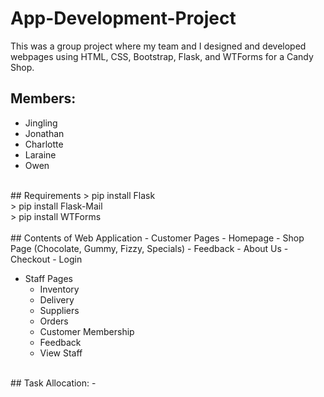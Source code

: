 # App-Development-Project
This was a group project where my team and I designed and developed webpages using HTML, CSS, Bootstrap, Flask, and WTForms for a Candy Shop.


## Members:
- Jingling
- Jonathan
- Charlotte
- Laraine
- Owen

<br>
## Requirements
> pip install Flask <br>
> pip install Flask-Mail <br>
> pip install WTForms <br>

<br>
## Contents of Web Application
- Customer Pages
  - Homepage
  - Shop Page (Chocolate, Gummy, Fizzy, Specials)
  - Feedback
  - About Us
  - Checkout
  - Login

- Staff Pages
  - Inventory
  - Delivery
  - Suppliers
  - Orders
  - Customer Membership
  - Feedback
  - View Staff

<br>
## Task Allocation:
  - 
